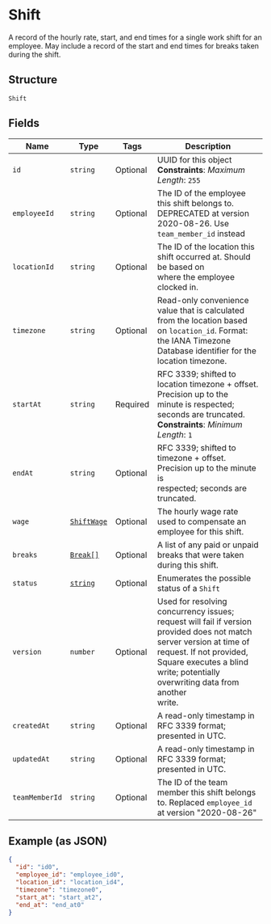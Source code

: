 
# Shift

A record of the hourly rate, start, and end times for a single work shift
for an employee. May include a record of the start and end times for breaks
taken during the shift.

## Structure

`Shift`

## Fields

| Name | Type | Tags | Description |
|  --- | --- | --- | --- |
| `id` | `string` | Optional | UUID for this object<br>**Constraints**: *Maximum Length*: `255` |
| `employeeId` | `string` | Optional | The ID of the employee this shift belongs to. DEPRECATED at version 2020-08-26. Use `team_member_id` instead |
| `locationId` | `string` | Optional | The ID of the location this shift occurred at. Should be based on<br>where the employee clocked in. |
| `timezone` | `string` | Optional | Read-only convenience value that is calculated from the location based<br>on `location_id`. Format: the IANA Timezone Database identifier for the<br>location timezone. |
| `startAt` | `string` | Required | RFC 3339; shifted to location timezone + offset. Precision up to the<br>minute is respected; seconds are truncated.<br>**Constraints**: *Minimum Length*: `1` |
| `endAt` | `string` | Optional | RFC 3339; shifted to timezone + offset. Precision up to the minute is<br>respected; seconds are truncated. |
| `wage` | [`ShiftWage`](/doc/models/shift-wage.md) | Optional | The hourly wage rate used to compensate an employee for this shift. |
| `breaks` | [`Break[]`](/doc/models/break.md) | Optional | A list of any paid or unpaid breaks that were taken during this shift. |
| `status` | [`string`](/doc/models/shift-status.md) | Optional | Enumerates the possible status of a `Shift` |
| `version` | `number` | Optional | Used for resolving concurrency issues; request will fail if version<br>provided does not match server version at time of request. If not provided,<br>Square executes a blind write; potentially overwriting data from another<br>write. |
| `createdAt` | `string` | Optional | A read-only timestamp in RFC 3339 format; presented in UTC. |
| `updatedAt` | `string` | Optional | A read-only timestamp in RFC 3339 format; presented in UTC. |
| `teamMemberId` | `string` | Optional | The ID of the team member this shift belongs to. Replaced `employee_id` at version "2020-08-26" |

## Example (as JSON)

```json
{
  "id": "id0",
  "employee_id": "employee_id0",
  "location_id": "location_id4",
  "timezone": "timezone0",
  "start_at": "start_at2",
  "end_at": "end_at0"
}
```

